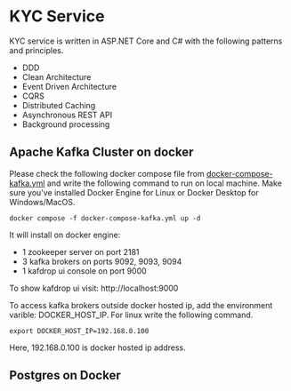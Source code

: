 # KYC Service
KYC service is written in ASP.NET Core and C# with the following patterns and principles.
- DDD
- Clean Architecture
- Event Driven Architecture
- CQRS
- Distributed Caching
- Asynchronous REST API
- Background processing

## Apache Kafka Cluster on docker
Please check the following docker compose file from [docker-compose-kafka.yml](https://github.com/rabbicse/aspdotnetcore-ddd-cleanarchitecture-microservices/blob/master/src/microservices/KYC/docker-composes/docker-compose-kafka.yml) 
and write the following command to run on local machine. Make sure you've installed Docker Engine for Linux or Docker Desktop for Windows/MacOS.

```
docker compose -f docker-compose-kafka.yml up -d
```

It will install on docker engine:
- 1 zookeeper server on port 2181
- 3 kafka brokers on ports 9092, 9093, 9094
- 1 kafdrop ui console on port 9000

To show kafdrop ui visit: http://localhost:9000

To access kafka brokers outside docker hosted ip, add the environment varible: DOCKER_HOST_IP. For linux write the following command.

```
export DOCKER_HOST_IP=192.168.0.100
```

Here, 192.168.0.100 is docker hosted ip address.

## Postgres on Docker

